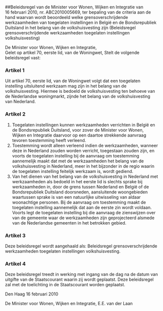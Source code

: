 <meta http-equiv='Content-Type' content='text/html; charset=utf-8' />

##Beleidsregel van de Minister voor Wonen, Wijken en Integratie van 16 februari 2010, nr. ABC2010005669, ter bepaling van de criteria aan de hand waarvan wordt beoordeeld welke grensoverschrijdende werkzaamheden van toegelaten instellingen in België en de Bondsrepubliek Duitsland in het belang van de volkshuisvesting zijn (Beleidsregel grensoverschrijdende werkzaamheden toegelaten instellingen volkshuisvesting)

De Minister voor Wonen, Wijken en Integratie,  
Gelet op artikel 70, eerste lid, van de Woningwet,
Stelt de volgende beleidsregel vast:    

### Artikel  1  

Uit artikel 70, eerste lid, van de Woningwet volgt dat een toegelaten instelling uitsluitend werkzaam mag zijn in het belang van de volkshuisvesting. Hiermee is bedoeld de volkshuisvesting ten behoeve van de Nederlandse woningmarkt, zijnde het belang van de volkshuisvesting van Nederland. 

### Artikel  2  

1.  Toegelaten instellingen kunnen werkzaamheden verrichten in België en de Bondsrepubliek Duitsland, voor zover de Minister voor Wonen, Wijken en Integratie daarvoor op een daartoe strekkende aanvraag tevoren toestemming heeft verleend.   
2.  Toestemming wordt alleen verleend indien de werkzaamheden, wanneer deze in Nederland zouden worden verricht, toegestaan zouden zijn, en voorts de toegelaten instelling bij de aanvraag om toestemming aannemelijk maakt dat met de werkzaamheden het belang van de volkshuisvesting in Nederland, meer in het bijzonder in de regio waarin de toegelaten instelling feitelijk werkzaam is, wordt gediend.   
3.  Van het dienen van het belang van de volkshuisvesting in Nederland met werkzaamheden als bedoeld in het eerste lid is slechts sprake bij werkzaamheden in, door de grens tussen Nederland en België of de Bondsrepubliek Duitsland doorsneden, aansluitende woongebieden waartussen sprake is van een natuurlijke uitwisseling van aldaar woonachtige personen. Bij de aanvraag om toestemming maakt de toegelaten instelling aannemelijk dat aan de eerste zin wordt voldaan. Voorts legt de toegelaten instelling bij die aanvraag de zienswijzen over van de gemeente waar de werkzaamheden zijn geprojecteerd alsmede van de Nederlandse gemeenten in het betrokken gebied.  

### Artikel  3  

Deze beleidsregel wordt aangehaald als: Beleidsregel grensoverschrijdende werkzaamheden toegelaten instellingen volkshuisvesting. 

### Artikel  4  

Deze beleidsregel treedt in werking met ingang van de dag na de datum van uitgifte van de Staatscourant waarin zij wordt geplaatst. 
Deze beleidsregel zal met de toelichting in de Staatscourant worden geplaatst.   

Den Haag 
16 februari 2010   

De 
Minister voor Wonen, Wijken en Integratie, 
E.E. van der Laan     
